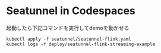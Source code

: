 # Seatunnel in Codespaces
起動したら下記コマンドを実行してdemoを動かせる

```
kubectl apply -f seatunnel/seatunnel-flink.yaml
kubectl logs -f deploy/seatunnel-flink-streaming-example
```
